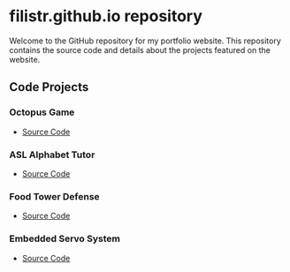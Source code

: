 # filistr.github.io repository

Welcome to the GitHub repository for my portfolio website. This repository contains the source code and details about the projects featured on the website.

## Code Projects

### Octopus Game
- [Source Code](https://github.com/filistr/filistr.github.io/tree/main/octopus%20game)

### ASL Alphabet Tutor
- [Source Code](https://github.com/filistr/filistr.github.io/tree/main/asl%20tutor)

### Food Tower Defense
- [Source Code](https://github.com/filistr/filistr.github.io/tree/main/food%20tower%20defense)

### Embedded Servo System
- [Source Code](https://github.com/filistr/filistr.github.io/tree/main/embedded%20server%20system)
